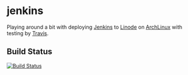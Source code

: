 # jenkins

Playing around a bit with deploying [Jenkins](https://jenkins.io/) to [Linode](https://linode.com) on [ArchLinux](https://www.archlinux.org/) with testing by [Travis](https://docs.travis-ci.com/).

## Build Status

[![Build Status](https://travis-ci.org/edwardtheharris/jenkins.arch.svg?branch=master)](https://travis-ci.org/edwardtheharris/jenkins.arch)
